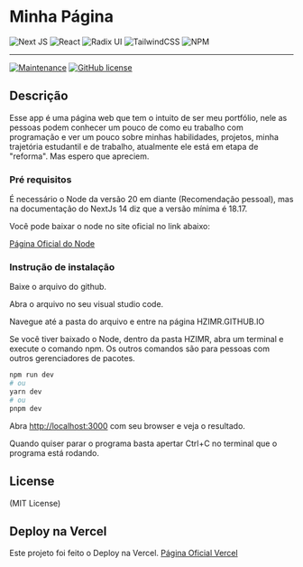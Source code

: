 # Minha Página

![Next JS](https://img.shields.io/badge/Next-black?style=for-the-badge&logo=next.js&logoColor=white)
![React](https://img.shields.io/badge/react-%2320232a.svg?style=for-the-badge&logo=react&logoColor=%2361DAFB)
![Radix UI](https://img.shields.io/badge/radix%20ui-161618.svg?style=for-the-badge&logo=radix-ui&logoColor=white)
![TailwindCSS](https://img.shields.io/badge/tailwindcss-%2338B2AC.svg?style=for-the-badge&logo=tailwind-css&logoColor=white)
![NPM](https://img.shields.io/badge/NPM-%23CB3837.svg?style=for-the-badge&logo=npm&logoColor=white)

<hr>

[![Maintenance](https://img.shields.io/badge/Maintained%3F-yes-green.svg)](https://GitHub.com/Naereen/StrapDown.js/graphs/commit-activity)
[![GitHub license](https://img.shields.io/github/license/Naereen/StrapDown.js.svg)](https://github.com/Naereen/StrapDown.js/blob/master/LICENSE)

## Descrição

Esse app é uma página web que tem o intuito de ser meu portfólio, nele as pessoas podem conhecer um pouco de como eu trabalho com programação e ver um pouco sobre minhas habilidades, projetos, minha trajetória estudantil e de trabalho, atualmente ele está em etapa de "reforma". Mas espero que apreciem.

### Pré requisitos

É necessário o Node da versão 20 em diante (Recomendação pessoal), mas na documentação do NextJs 14 diz que a versão mínima é 18.17.

Você pode baixar o node no site oficial no link abaixo:

<a href="https://nodejs.org/pt" target="_blank">Página Oficial do Node</a>

### Instrução de instalação

Baixe o arquivo do github.

Abra o arquivo no seu visual studio code.

Navegue até a pasta do arquivo e entre na página HZIMR.GITHUB.IO

Se você tiver baixado o Node, dentro da pasta HZIMR, abra um terminal e execute o comando npm. Os outros comandos são para pessoas com outros gerenciadores de pacotes.

```bash
npm run dev
# ou
yarn dev
# ou
pnpm dev
```

Abra [http://localhost:3000](http://localhost:3000) com seu browser e veja o resultado.

Quando quiser parar o programa basta apertar Ctrl+C no terminal que o programa está rodando.

## License

(MIT License)

## Deploy na Vercel

Este projeto foi feito o Deploy na Vercel.
<a href="https://vercel.com/" target="_blank">Página Oficial Vercel</a>
